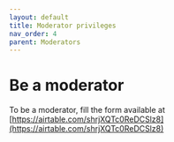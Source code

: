 ```yaml
---
layout: default
title: Moderator privileges
nav_order: 4
parent: Moderators
---
```


# Be a moderator

To be a moderator, fill the form available at [https://airtable.com/shrjXQTc0ReDCSlz8](https://airtable.com/shrjXQTc0ReDCSlz8)
